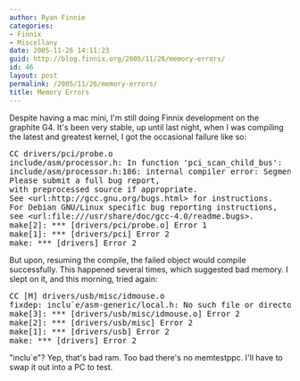 ```yaml
---
author: Ryan Finnie
categories:
- Finnix
- Miscellany
date: 2005-11-26 14:11:23
guid: http://blog.finnix.org/2005/11/26/memory-errors/
id: 46
layout: post
permalink: /2005/11/26/memory-errors/
title: Memory Errors
---
```

Despite having a mac mini, I'm still doing Finnix development on the graphite G4. It's been very stable, up until last night, when I was compiling the latest and greatest kernel, I got the occasional failure like so:

<pre>CC drivers/pci/probe.o
include/asm/processor.h: In function 'pci_scan_child_bus':
include/asm/processor.h:186: internal compiler error: Segmentation fault
Please submit a full bug report,
with preprocessed source if appropriate.
See &lt;url:http://gcc.gnu.org/bugs.html> for instructions.
For Debian GNU/Linux specific bug reporting instructions,
see &lt;url:file:///usr/share/doc/gcc-4.0/readme.bugs>.
make[2]: *** [drivers/pci/probe.o] Error 1
make[1]: *** [drivers/pci] Error 2
make: *** [drivers] Error 2</pre>

But upon, resuming the compile, the failed object would compile successfully. This happened several times, which suggested bad memory. I slept on it, and this morning, tried again:

<pre>CC [M] drivers/usb/misc/idmouse.o
fixdep: inclu`e/asm-generic/local.h: No such file or directory
make[3]: *** [drivers/usb/misc/idmouse.o] Error 2
make[2]: *** [drivers/usb/misc] Error 2
make[1]: *** [drivers/usb] Error 2
make: *** [drivers] Error 2</pre>

"inclu\`e"? Yep, that's bad ram. Too bad there's no memtestppc. I'll have to swap it out into a PC to test.

